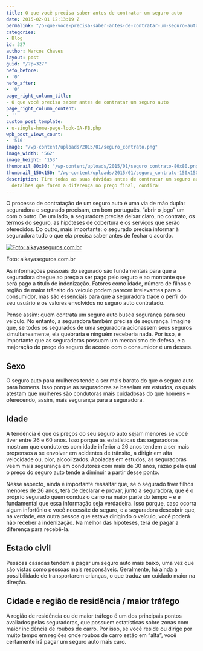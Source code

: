 ```yaml
---
title: O que você precisa saber antes de contratar um seguro auto
date: 2015-02-01 12:13:19 Z
permalink: "/o-que-voce-precisa-saber-antes-de-contratar-um-seguro-auto"
categories:
- Blog
id: 327
author: Marcos Chaves
layout: post
guid: "/?p=327"
hefo_before:
- '0'
hefo_after:
- '0'
page_right_column_title:
- O que você precisa saber antes de contratar um seguro auto
page_right_column_content:
- ''
custom_post_template:
- u-single-home-page-look-GA-FB.php
wpb_post_views_count:
- '516'
image: "/wp-content/uploads/2015/01/seguro_contrato.png"
image_width: '562'
image_height: '153'
thumbnail_80x80: "/wp-content/uploads/2015/01/seguro_contrato-80x80.png"
thumbnail_150x150: "/wp-content/uploads/2015/01/seguro_contrato-150x150.png"
description: Tire todas as suas dúvidas antes de contratar um seguro auto, têm muitos
  detalhes que fazem a diferença no preço final, confira!
---
```


O processo de contratação de um seguro auto é uma via de mão dupla: seguradora e segurado precisam, em bom português, “abrir o jogo” um com o outro. De um lado, a seguradora precisa deixar claro, no contrato, os termos do seguro, as hipóteses de cobertura e os serviços que serão oferecidos. Do outro, mais importante: o segurado precisa informar à seguradora tudo o que ela precisa saber antes de fechar o acordo.

<div id="attachment_328"  class="wp-caption aligncenter">
  <a href="/wp-content/uploads/2015/01/seguro_contrato.png"><img class="img-adjustment size-full wp-image-328" src="/wp-content/uploads/2015/01/seguro_contrato.png" alt="Foto: alkayaseguros.com.br" width="562" height="153" srcset="/wp-content/uploads/2015/01/seguro_contrato.png 562w, /wp-content/uploads/2015/01/seguro_contrato-250x68.png 250w, /wp-content/uploads/2015/01/seguro_contrato-120x33.png 120w" sizes="(max-width: 562px) 100vw, 562px" /></a>
  
  <p class="wp-caption-text">
    Foto: alkayaseguros.com.br
  </p>
</div>

As informações pessoais do segurado são fundamentais para que a seguradora chegue ao preço a ser pago pelo seguro e ao montante que será pago a título de indenização. Fatores como idade, número de filhos e região de maior trânsito do veículo podem parecer irrelevantes para o consumidor, mas são essenciais para que a seguradora trace o perfil do seu usuário e os valores envolvidos no seguro auto contratado.

Pense assim: quem contrata um seguro auto busca segurança para seu veículo. No entanto, a seguradora também precisa de segurança. Imagine que, se todos os segurados de uma seguradora acionassem seus seguros simultaneamente, ela quebraria e ninguém receberia nada. Por isso, é importante que as seguradoras possuam um mecanismo de defesa, e a majoração do preço do seguro de acordo com o consumidor é um desses.

## Sexo

O seguro auto para mulheres tende a ser mais barato do que o seguro auto para homens. Isso porque as seguradoras se baseiam em estudos, os quais atestam que mulheres são condutoras mais cuidadosas do que homens – oferecendo, assim, mais segurança para a seguradora.

## Idade

A tendência é que os preços do seu seguro auto sejam menores se você tiver entre 26 e 60 anos. Isso porque as estatísticas das seguradoras mostram que condutores com idade inferior a 26 anos tendem a ser mais propensos a se envolver em acidentes de trânsito, a dirigir em alta velocidade ou, pior, alcoolizados. Apoiadas em estudos, as seguradoras veem mais segurança em condutores com mais de 30 anos, razão pela qual o preço do seguro auto tende a diminuir a partir desse ponto.

Nesse aspecto, ainda é importante ressaltar que, se o segurado tiver filhos menores de 26 anos, terá de declarar e provar, junto à seguradora, que é o próprio segurado quem conduz o carro na maior parte do tempo – e é fundamental que essa informação seja verdadeira. Isso porque, caso ocorra algum infortúnio e você necessite do seguro, e a seguradora descobrir que, na verdade, era outra pessoa que estava dirigindo o veículo, você poderá não receber a indenização. Na melhor das hipóteses, terá de pagar a diferença para recebê-la.

## Estado civil

Pessoas casadas tendem a pagar um seguro auto mais baixo, uma vez que são vistas como pessoas mais responsáveis. Geralmente, há ainda a possibilidade de transportarem crianças, o que traduz um cuidado maior na direção.

## Cidade e região de residência / maior tráfego

A região de residência ou de maior tráfego é um dos principais pontos avaliados pelas seguradoras, que possuem estatísticas sobre zonas com maior incidência de roubos de carro. Por isso, se você reside ou dirige por muito tempo em regiões onde roubos de carro estão em “alta”, você certamente irá pagar um seguro auto mais caro.